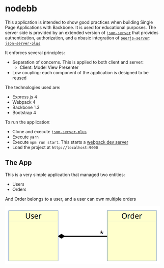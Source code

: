 # nodebb

This application is intended to show good practices when building Single Page Applications with Backbone. It is used for educational purposes. The server side is provided by an extended version of [`json-server`](https://github.com/typicode/json-server) that provides authentication, authorization, and a nbasic integration of [`peerjs-server`](https://github.com/peers/peerjs-server): [`json-server-plus`](https://github.com/neich/json-server-plus) 

It enforces several principles:

* Separation of concerns. This is applied to both client and server:
  * Client: Model View Presenter
* Low coupling: each component of the application is designed to be reused

The technologies used are:

* Express.js 4
* Webpack 4
* Backbone 1.3
* Bootstrap 4

To run the application:

- Clone and execute [`json-server-plus`](https://github.com/neich/json-server-plus) 
- Execute `yarn`
- Execute `npm run start`. This starts a [webpack dev server](https://github.com/webpack/webpack-dev-server)
- Load the project at `http://localhost:9000`


## The App

This is a very simple application that managed two entities:

* Users
* Orders

And Order belongs to a user, and a user can own multiple orders

![User Order relationship](https://raw.githubusercontent.com/neich/nodebb/master/images/user_order.png)

